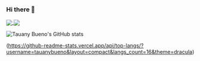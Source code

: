 ### Hi there 👋

<a href="https://github.com/tauanybueno/github-readme-stats">
  <img align="center" src="https://github-readme-stats.vercel.app/api/pin/?username=anuraghazra&repo=github-readme-stats" />
</a>
<a href="https://github.com/anuraghazra/convoychat">
  <img align="center" src="https://github-readme-stats.vercel.app/api/pin/?username=tauanybueno&repo=convoychat" />
</a>

![Tauany Bueno's GitHub stats](https://github-readme-stats.vercel.app/api?username=tauanybueno&theme=dracula&show_icons=true)

(https://github-readme-stats.vercel.app/api/top-langs/?username=tauanybueno&layout=compact&langs_count=16&theme=dracula)




<!--
**tauanybueno/tauanybueno** is a ✨ _special_ ✨ repository because its `README.md` (this file) appears on your GitHub profile.

Here are some ideas to get you started:

- 🔭 I’m currently working on ...
- 🌱 I’m currently learning ...
- 👯 I’m looking to collaborate on ...
- 🤔 I’m looking for help with ...
- 💬 Ask me about ...
- 📫 How to reach me: ...
- 😄 Pronouns: ...
- ⚡ Fun fact: ...
-->
